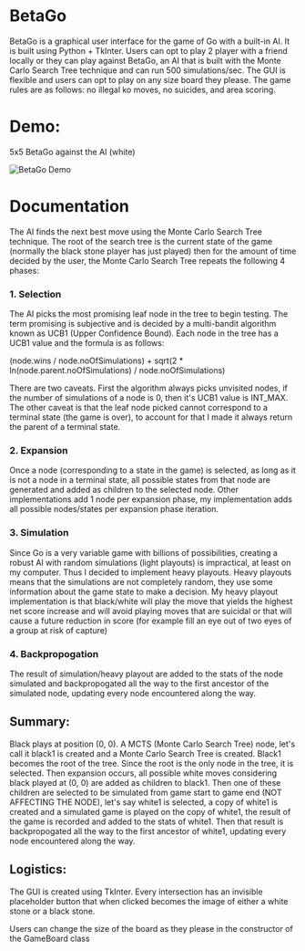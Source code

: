 # BetaGo
BetaGo is a graphical user interface for the game of Go with a built-in AI. It is built using Python + TkInter. Users can opt to play 2 player with a friend locally or they can play against BetaGo, an AI that is built with the Monte Carlo Search Tree technique and can run 500 simulations/sec. The GUI is flexible and users can opt to play on any size board they please. The game rules are as follows: no illegal ko moves, no suicides, and area scoring.

# Demo:
5x5 BetaGo against the AI (white)


![BetaGo Demo](https://raw.githubusercontent.com/meltahawy/meltahawy.github.io/master/img/BetaGo.png)

# Documentation

The AI finds the next best move using the Monte Carlo Search Tree technique. The root of the search tree is the current state of the game (normally the black stone player has just played) then for the amount of time decided by the user, the Monte Carlo Search Tree repeats the following 4 phases:

### 1. Selection

The AI picks the most promising leaf node in the tree to begin testing. The term promising is subjective and is decided by a multi-bandit algorithm known as UCB1 (Upper Confidence Bound). Each node in the tree has a UCB1 value and the formula is as follows:

(node.wins / node.noOfSimulations) + sqrt(2 * ln(node.parent.noOfSimulations) / node.noOfSimulations)

There are two caveats. First the algorithm always picks unvisited nodes, if the number of simulations of a node is 0, then it's UCB1 value is INT_MAX. The other caveat is that the leaf node picked cannot correspond to a terminal state (the game is over), to account for that I made it always return the parent of a terminal state.

### 2. Expansion

Once a node (corresponding to a state in the game) is selected, as long as it is not a node in a terminal state, all possible states from that node are generated and added as children to the selected node. Other implementations add 1 node per expansion phase, my implementation adds all possible nodes/states per expansion phase iteration.

### 3. Simulation

Since Go is a very variable game with billions of possibilities, creating a robust AI with random simulations (light playouts) is impractical, at least on my computer. Thus I decided to implement heavy playouts. Heavy playouts means that the simulations are not completely random, they use some information about the game state to make a decision. My heavy playout implementation is that black/white will play the move that yields the highest net score increase and will avoid playing moves that are suicidal or that will cause a future reduction in score (for example fill an eye out of two eyes of a group at risk of capture)

### 4. Backpropogation

The result of simulation/heavy playout are added to the stats of the node simulated and backpropogated all the way to the first ancestor of the simulated node, updating every node encountered along the way.


## Summary:

Black plays at position (0, 0). A MCTS (Monte Carlo Search Tree) node, let's call it black1 is created and a Monte Carlo Search Tree is created. Black1 becomes the root of the tree. Since the root is the only node in the tree, it is selected. Then expansion occurs, all possible white moves considering black played at (0, 0) are added as children to black1. Then one of these children are selected to be simulated from game start to game end (NOT AFFECTING THE NODE), let's say white1 is selected, a copy of white1 is created and a simulated game is played on the copy of white1, the result of the game is recorded and added to the stats of white1. Then that result is backpropogated all the way to the first ancestor of white1, updating every node encountered along the way.

## Logistics: 

The GUI is created using TkInter. Every intersection has an invisible placeholder button that when clicked becomes the image of either a white stone or a black stone.

Users can change the size of the board as they please in the constructor of the GameBoard class
